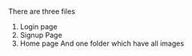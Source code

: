 There are three files
1. Login page
2. Signup Page
3. Home page
And one folder which have all images 
